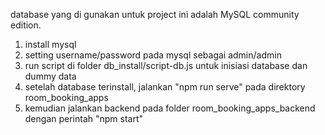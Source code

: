 database yang di gunakan untuk project ini adalah MySQL community edition.

1. install mysql
2. setting username/password pada mysql sebagai admin/admin
3. run script di folder db_install/script-db.js untuk inisiasi database dan dummy data
4. setelah database terinstall, jalankan "npm run serve" pada direktory room_booking_apps
4. kemudian jalankan backend pada folder room_booking_apps_backend dengan perintah "npm start"
